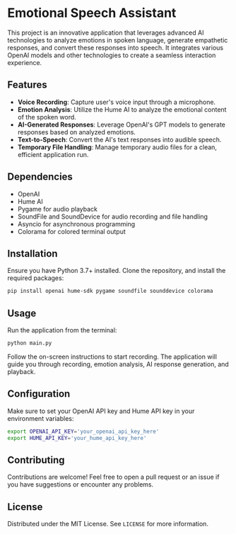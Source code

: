 
# Emotional Speech Assistant

This project is an innovative application that leverages advanced AI technologies to analyze emotions in spoken language, generate empathetic responses, and convert these responses into speech. It integrates various OpenAI models and other technologies to create a seamless interaction experience.

## Features

- **Voice Recording**: Capture user's voice input through a microphone.
- **Emotion Analysis**: Utilize the Hume AI to analyze the emotional content of the spoken word.
- **AI-Generated Responses**: Leverage OpenAI's GPT models to generate responses based on analyzed emotions.
- **Text-to-Speech**: Convert the AI's text responses into audible speech.
- **Temporary File Handling**: Manage temporary audio files for a clean, efficient application run.

## Dependencies

- OpenAI
- Hume AI
- Pygame for audio playback
- SoundFile and SoundDevice for audio recording and file handling
- Asyncio for asynchronous programming
- Colorama for colored terminal output

## Installation

Ensure you have Python 3.7+ installed. Clone the repository, and install the required packages:

```bash
pip install openai hume-sdk pygame soundfile sounddevice colorama
```

## Usage

Run the application from the terminal:

```bash
python main.py
```

Follow the on-screen instructions to start recording. The application will guide you through recording, emotion analysis, AI response generation, and playback.

## Configuration

Make sure to set your OpenAI API key and Hume API key in your environment variables:

```bash
export OPENAI_API_KEY='your_openai_api_key_here'
export HUME_API_KEY='your_hume_api_key_here'
```

## Contributing

Contributions are welcome! Feel free to open a pull request or an issue if you have suggestions or encounter any problems.

## License

Distributed under the MIT License. See `LICENSE` for more information.
